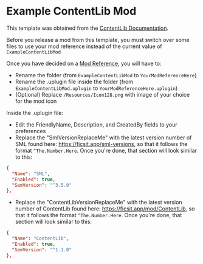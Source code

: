 # Example ContentLib Mod

This template was obtained from the
[ContentLib Documentation](https://docs.ficsit.app/contentlib/latest/index.html).

Before you release a mod from this template,
you must switch over some files to use your mod reference
instead of the current value of `ExampleContentLibMod`

Once you have decided on a
[Mod Reference](https://docs.ficsit.app/satisfactory-modding/latest/Development/BeginnersGuide/index.html#_mod_reference),
you will have to:

- Rename the folder (from `ExampleContentLibMod` to `YourModReferenceHere`)
- Rename the .uplugin file inside the folder
  (from `ExampleContentLibMod.uplugin` to `YourModReferenceHere.uplugin`)
- (Optional) Replace `/Resources/Icon128.png` with image of your choice for the mod icon

Inside the .uplugin file:

- Edit the FriendlyName, Description, and CreatedBy fields to your preferences
- Replace the "SmlVersionReplaceMe" with the latest version number of SML found here:
  <https://ficsit.app/sml-versions>, so that it follows the format `^The.Number.Here`.
  Once you're done, that section will look similar to this:

```json
{
  "Name": "SML",
  "Enabled": true,
  "SemVersion": "^3.5.0"
},
```

- Replace the "ContentLibVersionReplaceMe" with the latest version number of ContentLib found here:
  <https://ficsit.app/mod/ContentLib>, so that it follows the format `^The.Number.Here`.
  Once you're done, that section will look similar to this:

```json
{
  "Name": "ContentLib",
  "Enabled": true,
  "SemVersion": "^1.1.0"
},
```
